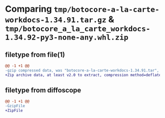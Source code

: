 # Comparing `tmp/botocore-a-la-carte-workdocs-1.34.91.tar.gz` & `tmp/botocore_a_la_carte_workdocs-1.34.92-py3-none-any.whl.zip`

## filetype from file(1)

```diff
@@ -1 +1 @@
-gzip compressed data, was "botocore-a-la-carte-workdocs-1.34.91.tar", last modified: Thu Apr 25 01:03:53 2024, max compression
+Zip archive data, at least v2.0 to extract, compression method=deflate
```

## filetype from diffoscope

```diff
@@ -1 +1 @@
-GzipFile
+ZipFile
```

